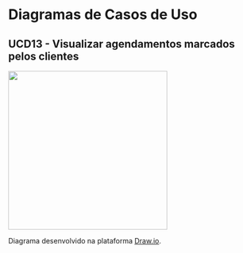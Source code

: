# Diagramas de Casos de Uso

## UCD13 - Visualizar agendamentos marcados pelos clientes
<div class="toolgrid">
	<div>
        <img height="320px" src="../../../img/diagramas-casos-uso/uc13.png"> 
    </div>
</div>
<p align="justify">Diagrama desenvolvido na plataforma <a href = "https://app.diagrams.net/">Draw.io</a>.</p>